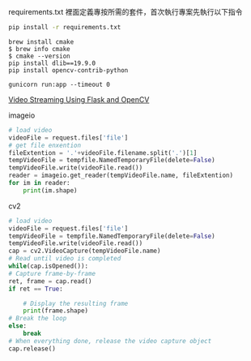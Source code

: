 requirements.txt 裡面定義專按所需的套件，首次執行專案先執行以下指令

```bash
pip install -r requirements.txt
```

```
brew install cmake
$ brew info cmake
$ cmake --version
pip install dlib==19.9.0
pip install opencv-contrib-python
```

```
gunicorn run:app --timeout 0
```



[Video Streaming Using Flask and OpenCV](https://medium.datadriveninvestor.com/video-streaming-using-flask-and-opencv-c464bf8473d6)




imageio
```py
# load video
videoFile = request.files['file']
# get file enxention
fileExtention = '.'+videoFile.filename.split('.')[1]
tempVideoFile = tempfile.NamedTemporaryFile(delete=False)
tempVideoFile.write(videoFile.read())
reader = imageio.get_reader(tempVideoFile.name, fileExtention)
for im in reader:
    print(im.shape)
```

cv2
```py
# load video
videoFile = request.files['file']
tempVideoFile = tempfile.NamedTemporaryFile(delete=False)
tempVideoFile.write(videoFile.read())
cap = cv2.VideoCapture(tempVideoFile.name)
# Read until video is completed
while(cap.isOpened()):
# Capture frame-by-frame
ret, frame = cap.read()
if ret == True:

    # Display the resulting frame
    print(frame.shape)
# Break the loop
else: 
    break
# When everything done, release the video capture object
cap.release()
```